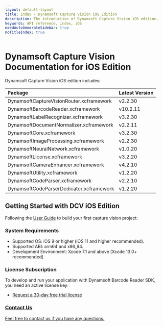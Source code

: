 ```yaml
---
layout: default-layout
title: Index - Dynamsoft Capture Vision iOS Edition
description: The introduction of Dynamsoft Capture Vision iOS edition.
keywords: API reference, index, iOS
needAutoGenerateSidebar: true
noTitleIndex: true
---
```


# Dynamsoft Capture Vision Documentation for iOS Edition

Dynamsoft Capture Vision iOS edition includes:

| Package | Latest Version |
| :------ | :------------- |
| DynamsoftCaptureVisionRouter.xcframework | v2.2.30 |
| DynamsoftBarcodeReader.xcframework | v10.2.11 |
| DynamsoftLabelRecognizer.xcframework | v3.2.30 |
| DynamsoftDocumentNormalizer.xcframework | v2.2.11 |
| DynamsoftCore.xcframework | v3.2.30 |
| DynamsoftImageProcessing.xcframework | v2.2.30 |
| DynamsoftNeuralNetwork.xcframework | v1.0.20 |
| DynamsoftLicense.xcframework | v3.2.20 |
| DynamsoftCameraEnhancer.xcframework | v4.2.10 |
| DynamsoftUtility.xcframework | v1.2.20 |
| DynamsoftCodeParser.xcframework | v2.2.10 |
| DynamsoftCodeParserDedicator.xcframework | v1.2.20 |

## Getting Started with DCV iOS Edition

Following the [User Guide](user-guide/index.md) to build your first capture vision project:

### System Requirements

* Supported OS: iOS 9 or higher (iOS 11 and higher recommended).
* Supported ABI: arm64 and x86_64.
* Development Environment: Xcode 7.1 and above (Xcode 13.0+ recommended).

### License Subscription

To develop and run your application with Dynamsoft Barcode Reader SDK, you need an active license key:

* <a href = "https://www.dynamsoft.com/customer/license/trialLicense?utm_source=docs&product=dcv&package=mobile" target = "_blank">Request a 30-day free trial license

### Contact Us

<a href = "https://www.dynamsoft.com/company/customer-service/#contact" target = "_blank">Feel free to contact us if you have any questions.</a>

